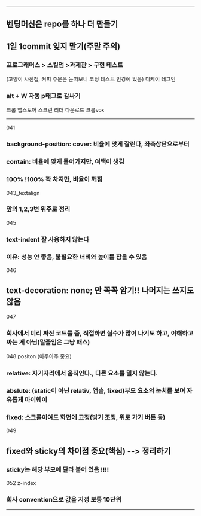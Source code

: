 *** 
## 벤딩머신은 repo를 하나 더 만들기
## 1일 1commit 잊지 말기(주말 주의)
### 프로그래머스 > 스킬업 >과제관 > 구현 테스트 
(고양이 사진첩, 커피 주문은 눈떠보니 코딩 테스트 인강에 있음)
디케이 테그인
### alt + W 자동 p태그로 감싸기

크롬 앱스토어 스크린 리더 다운로드 크롬vox 

***

041
### background-position: cover: 비율에 맞게 잘린다, 좌측상단으로부터
### contain: 비율에 맞게 들어가지만, 여백이 생김
### 100% !100% 꽉 차지만, 비율이 깨짐

043_textalign 
### 앞의 1,2,3번 위주로 정리

045
### text-indent 잘 사용하지 않는다
### 이유: 성능 안 좋음, 불필요한 너비와 높이를 잡을 수 있음

046
## text-decoration: none; 만 꼭꼭 암기!! 나머지는 쓰지도 않음

047
### 회사에서 미리 짜진 코드를 줌, 직접하면 실수가 많이 나기도 하고, 이해하고 짜는 게 아님(말줄임은 그냥 패스)

048 positon (아주아주 중요)
### relative: 자기자리에서 움직인다., 다른 요소를 밀지 않는다.
###  abslute: (static이 아닌 relativ, 앱솔, fixed)부모 요소의 눈치를 보며 자유롭게 마이웨이 
### fixed: 스크롤이여도 화면에 고정(밝기 조정, 위로 가기 버튼 등)

049 
## fixed와 sticky의 차이점 중요(핵심) --> 정리하기
### sticky는 해당 부모에 달라 붙어 있음 !!!! 


052 z-index
### 회사 convention으로 값을 지정 보통 10단위
****